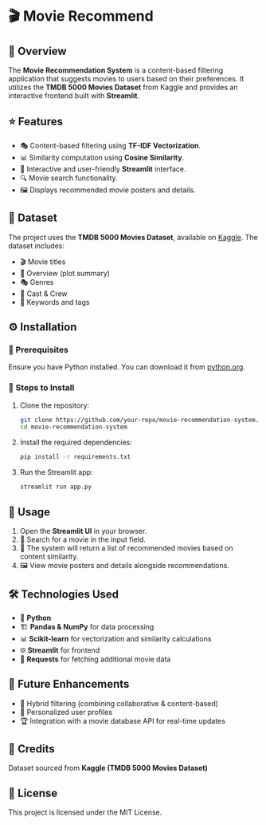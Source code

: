 # 🎬 Movie Recommend

## 📌 Overview
The **Movie Recommendation System** is a content-based filtering application that suggests movies to users based on their preferences. It utilizes the **TMDB 5000 Movies Dataset** from Kaggle and provides an interactive frontend built with **Streamlit**.

## ⭐ Features
- 🎭 Content-based filtering using **TF-IDF Vectorization**.
- 📊 Similarity computation using **Cosine Similarity**.
- 🎨 Interactive and user-friendly **Streamlit** interface.
- 🔍 Movie search functionality.
- 🖼️ Displays recommended movie posters and details.

## 📂 Dataset
The project uses the **TMDB 5000 Movies Dataset**, available on [Kaggle](https://www.kaggle.com/datasets/tmdb/tmdb-movie-metadata). The dataset includes:
- 🎬 Movie titles
- 📖 Overview (plot summary)
- 🎭 Genres
- 🎥 Cast & Crew
- 🔑 Keywords and tags

## ⚙️ Installation
### 📌 Prerequisites
Ensure you have Python installed. You can download it from [python.org](https://www.python.org/).

### 🚀 Steps to Install
1. Clone the repository:
   ```bash
   git clone https://github.com/your-repo/movie-recommendation-system.git
   cd movie-recommendation-system
   ```
2. Install the required dependencies:
   ```bash
   pip install -r requirements.txt
   ```
3. Run the Streamlit app:
   ```bash
   streamlit run app.py
   ```

## 🎥 Usage
1. Open the **Streamlit UI** in your browser.
2. 🔎 Search for a movie in the input field.
3. 🤖 The system will return a list of recommended movies based on content similarity.
4. 🖼️ View movie posters and details alongside recommendations.


## 🛠️ Technologies Used
- 🐍 **Python**
- 🏗️ **Pandas & NumPy** for data processing
- 📊 **Scikit-learn** for vectorization and similarity calculations
- 🌐 **Streamlit** for frontend
- 🔗 **Requests** for fetching additional movie data

## 🚀 Future Enhancements
- 🔄 Hybrid filtering (combining collaborative & content-based)
- 👤 Personalized user profiles
- 🏆 Integration with a movie database API for real-time updates

## 📜 Credits
Dataset sourced from **Kaggle (TMDB 5000 Movies Dataset)**

## 📝 License
This project is licensed under the MIT License.

